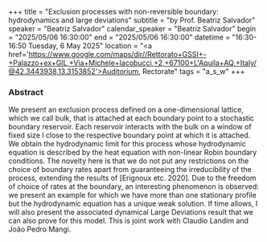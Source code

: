 +++
title = "Exclusion processes with non-reversible boundary: hydrodynamics and large deviations"
subtitle = "by Prof. Beatriz Salvador"
speaker = "Beatriz Salvador"
calendar_speaker = "Beatriz Salvador"
begin = "2025/05/06  16:30:00"
end = "2025/05/06  16:30:00"
datetime = "16:30-16:50 Tuesday, 6 May 2025"
location = "<a href='https://www.google.com/maps/dir//Rettorato+GSSI+-+Palazzo+ex+GIL,+Via+Michele+Iacobucci,+2,+67100+L'Aquila+AQ,+Italy/@42.3443938,13.3153852'>Auditorium, Rectorate</a>"
tags = "a_s_w"
+++

### Abstract
We present an exclusion process defined on a one-dimensional lattice, which we call bulk, that is attached at each boundary point to a stochastic boundary reservoir. Each reservoir interacts with the bulk on a window of fixed size l close to the respective boundary point at which it is attached. We obtain the hydrodynamic limit for this process whose hydrodynamic equation is described by the heat equation with non-linear Robin boundary conditions. The novelty here is that we do not put any restrictions on the choice of boundary rates apart from guaranteeing the irreducibility of the process, extending the results of [Erignoux etc. 2020]. Due to the freedom of choice of rates at the boundary, an interesting phenomenon is observed: we present an example for which we have more than one stationary profile but the hydrodynamic equation has a unique weak solution. If time allows, I will also present the associated dynamical Large Deviations result that we can also prove for this model. This is joint work with Claudio Landim and João Pedro Mangi.
